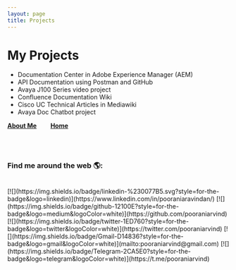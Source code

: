```yaml
---
layout: page
title: Projects
---
```


# My Projects

* Documentation Center in Adobe Experience Manager (AEM)
* API Documentation using Postman and GitHub
* Avaya J100 Series video project
* Confluence Documentation Wiki
* Cisco UC Technical Articles in Mediawiki
* Avaya Doc Chatbot project


[<b>About Me</b>](../../../../../about)&nbsp;&nbsp;&nbsp;&nbsp;&nbsp;&nbsp;&nbsp;
[<b>Home</b>](https://www.pooraniarvind.com/)&nbsp;&nbsp;&nbsp;&nbsp;&nbsp;&nbsp;


<br> <br>

### Find me around the web 🌎:
<br>
[![](https://img.shields.io/badge/linkedin-%230077B5.svg?style=for-the-badge&logo=linkedin)](https://www.linkedin.com/in/pooraniaravindan/)
[![](https://img.shields.io/badge/github-12100E?style=for-the-badge&logo=medium&logoColor=white)](https://github.com/pooraniarvind)
[![](https://img.shields.io/badge/twitter-1ED760?style=for-the-badge&logo=twitter&logoColor=white)](https://twitter.com/pooraniarvind)
[![](https://img.shields.io/badge/Gmail-D14836?style=for-the-badge&logo=gmail&logoColor=white)](mailto:pooraniarvind@gmail.com)
[![](https://img.shields.io/badge/Telegram-2CA5E0?style=for-the-badge&logo=telegram&logoColor=white)](https://t.me/pooraniarvind)
